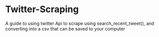 # Twitter-Scraping
A guide to using twitter Api to scrape using search_recent_tweet(),
and converting into a csv that can be saved to your computer
